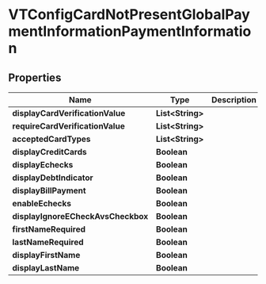 
# VTConfigCardNotPresentGlobalPaymentInformationPaymentInformation

## Properties
Name | Type | Description | Notes
------------ | ------------- | ------------- | -------------
**displayCardVerificationValue** | **List&lt;String&gt;** |  |  [optional]
**requireCardVerificationValue** | **List&lt;String&gt;** |  |  [optional]
**acceptedCardTypes** | **List&lt;String&gt;** |  |  [optional]
**displayCreditCards** | **Boolean** |  |  [optional]
**displayEchecks** | **Boolean** |  |  [optional]
**displayDebtIndicator** | **Boolean** |  |  [optional]
**displayBillPayment** | **Boolean** |  |  [optional]
**enableEchecks** | **Boolean** |  |  [optional]
**displayIgnoreECheckAvsCheckbox** | **Boolean** |  |  [optional]
**firstNameRequired** | **Boolean** |  |  [optional]
**lastNameRequired** | **Boolean** |  |  [optional]
**displayFirstName** | **Boolean** |  |  [optional]
**displayLastName** | **Boolean** |  |  [optional]



